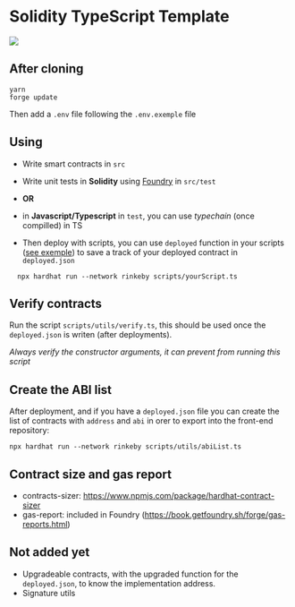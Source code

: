 # Solidity TypeScript Template

![](https://img.shields.io/badge/Node.js-v16.15.0-blue)

## After cloning

```
yarn
forge update
```

Then add a `.env` file following the `.env.exemple` file

## Using

- Write smart contracts in `src`
- Write unit tests in **Solidity** using [Foundry](https://book.getfoundry.sh/forge/writing-tests.html) in `src/test`
- **OR**
- in **Javascript/Typescript** in `test`, you can use _typechain_ (once compilled) in TS

- Then deploy with scripts, you can use `deployed` function in your scripts ([see exemple](https://github.com/RaphaelHardFork/solidity-ts-template/blob/main/scripts/fungibleToken.ts#L16)) to save a track of your deployed contract in `deployed.json`

```
  npx hardhat run --network rinkeby scripts/yourScript.ts
```

## Verify contracts

Run the script `scripts/utils/verify.ts`, this should be used once the `deployed.json` is writen (after deployments).

_Always verify the constructor arguments, it can prevent from running this script_

## Create the ABI list

After deployment, and if you have a `deployed.json` file you can create the list of contracts with `address` and `abi` in orer to export into the front-end repository:

```
npx hardhat run --network rinkeby scripts/utils/abiList.ts
```

## Contract size and gas report

- contracts-sizer: https://www.npmjs.com/package/hardhat-contract-sizer
- gas-report: included in Foundry (https://book.getfoundry.sh/forge/gas-reports.html)

## Not added yet

- Upgradeable contracts, with the upgraded function for the `deployed.json`, to know the implementation address.
- Signature utils
